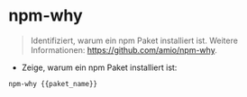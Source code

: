 # npm-why

> Identifiziert, warum ein npm Paket installiert ist.
> Weitere Informationen: <https://github.com/amio/npm-why>.

- Zeige, warum ein npm Paket installiert ist:

`npm-why {{paket_name}}`
